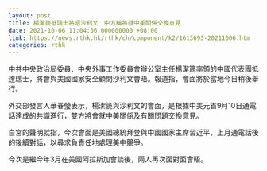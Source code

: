 ```yaml
---
layout: post
title: 楊潔篪抵瑞士將晤沙利文　中方稱將就中美關係交換意見
date: 2021-10-06 11:04:56.000000000 +08:00
link: https://news.rthk.hk/rthk/ch/component/k2/1613693-20211006.htm
categories: rthk
---
```


中共中央政治局委員、中央外事工作委員會辦公室主任楊潔篪率領的中國代表團抵達瑞士，將會與美國國家安全顧問沙利文會晤。報道指，會面將於當地今日稍後舉行。

外交部發言人華春瑩表示，楊潔篪與沙利文的會面，是根據中美元首9月10日通電話達成的共識進行，雙方將會就中美關係及有關問題交換意見。

白宮的聲明就指，今次會面是美國總統拜登與中國國家主席習近平，上月通電話後的後續對話，以尋求負責任地處理美中競爭。

今次是繼今年3月在美國阿拉斯加會談後，兩人再次面對面會晤。
